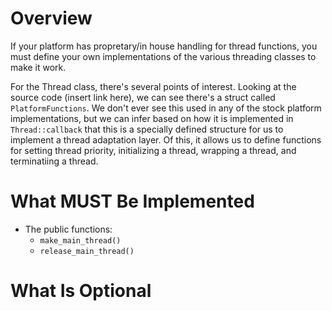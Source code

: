 # Overview

If your platform has propretary/in house handling for thread functions, you must define your own implementations of the various threading classes to make it work. 

For the Thread class, there's several points of interest. Looking at the source code (insert link here), we can see there's a struct called `PlatformFunctions`. We don't ever see this used in any of the stock platform implementations, but we can infer based on how it is implemented in `Thread::callback` that this is a specially defined structure for us to implement a thread adaptation layer. Of this, it allows us to define functions for setting thread priority, initializing a thread, wrapping a thread, and terminatiing a thread. 

# What MUST Be Implemented

* The public functions:
  * `make_main_thread()`
  * `release_main_thread()`

# What Is Optional
